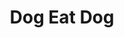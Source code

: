 ---
title: "Dog Eat Dog"
summary: "American Crossover band from New Jersey, formed in 1990."
image: "dog-eat-dog.jpg"
---